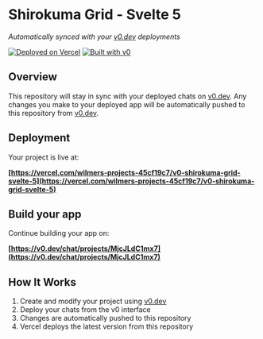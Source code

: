 # Shirokuma Grid - Svelte 5

*Automatically synced with your [v0.dev](https://v0.dev) deployments*

[![Deployed on Vercel](https://img.shields.io/badge/Deployed%20on-Vercel-black?style=for-the-badge&logo=vercel)](https://vercel.com/wilmers-projects-45cf19c7/v0-shirokuma-grid-svelte-5)
[![Built with v0](https://img.shields.io/badge/Built%20with-v0.dev-black?style=for-the-badge)](https://v0.dev/chat/projects/MjcJLdC1mx7)

## Overview

This repository will stay in sync with your deployed chats on [v0.dev](https://v0.dev).
Any changes you make to your deployed app will be automatically pushed to this repository from [v0.dev](https://v0.dev).

## Deployment

Your project is live at:

**[https://vercel.com/wilmers-projects-45cf19c7/v0-shirokuma-grid-svelte-5](https://vercel.com/wilmers-projects-45cf19c7/v0-shirokuma-grid-svelte-5)**

## Build your app

Continue building your app on:

**[https://v0.dev/chat/projects/MjcJLdC1mx7](https://v0.dev/chat/projects/MjcJLdC1mx7)**

## How It Works

1. Create and modify your project using [v0.dev](https://v0.dev)
2. Deploy your chats from the v0 interface
3. Changes are automatically pushed to this repository
4. Vercel deploys the latest version from this repository